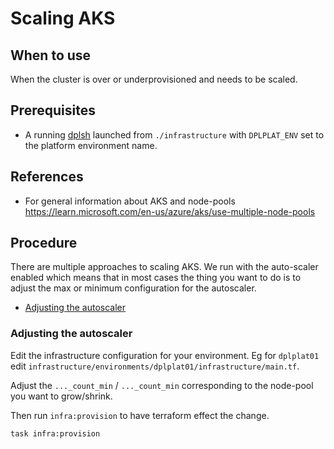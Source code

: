 # Scaling AKS

## When to use

When the cluster is over or underprovisioned and needs to be scaled.

## Prerequisites

* A running [dplsh](using-dplsh.md) launched from `./infrastructure` with
  `DPLPLAT_ENV` set to the platform environment name.

## References

* For general information about AKS and node-pools <https://learn.microsoft.com/en-us/azure/aks/use-multiple-node-pools>

## Procedure

There are multiple approaches to scaling AKS. We run with the auto-scaler enabled
which means that in most cases the thing you want to do is to adjust the max or
minimum configuration for the autoscaler.

* [Adjusting the autoscaler](#adjusting-the-autoscaler)

### Adjusting the autoscaler

Edit the infrastructure configuration for your environment. Eg for `dplplat01`
edit `infrastructure/environments/dplplat01/infrastructure/main.tf`.

Adjust the `..._count_min` / `..._count_min` corresponding to the node-pool you
want to grow/shrink.

Then run `infra:provision` to have terraform effect the change.

```shell
task infra:provision
```
